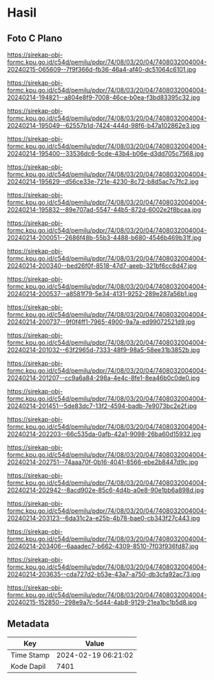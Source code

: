 # Hasil

## Foto C Plano

https://sirekap-obj-formc.kpu.go.id/c54d/pemilu/pdpr/74/08/03/20/04/7408032004004-20240215-065609--7f9f366d-fb36-46a4-af40-dc51064c6101.jpg

https://sirekap-obj-formc.kpu.go.id/c54d/pemilu/pdpr/74/08/03/20/04/7408032004004-20240214-194821--a804e8f9-7008-46ce-b0ea-f3bd83395c32.jpg

https://sirekap-obj-formc.kpu.go.id/c54d/pemilu/pdpr/74/08/03/20/04/7408032004004-20240214-195049--62557b1d-7424-444d-98f6-b47a102862e3.jpg

https://sirekap-obj-formc.kpu.go.id/c54d/pemilu/pdpr/74/08/03/20/04/7408032004004-20240214-195400--33536dc6-5cde-43b4-b06e-d3dd705c7568.jpg

https://sirekap-obj-formc.kpu.go.id/c54d/pemilu/pdpr/74/08/03/20/04/7408032004004-20240214-195629--d56ce33e-721e-4230-8c72-b8d5ac7c7fc2.jpg

https://sirekap-obj-formc.kpu.go.id/c54d/pemilu/pdpr/74/08/03/20/04/7408032004004-20240214-195832--89e707ad-5547-44b5-872d-6002e2f8bcaa.jpg

https://sirekap-obj-formc.kpu.go.id/c54d/pemilu/pdpr/74/08/03/20/04/7408032004004-20240214-200051--2686f48b-55b3-4488-b680-4546b469b31f.jpg

https://sirekap-obj-formc.kpu.go.id/c54d/pemilu/pdpr/74/08/03/20/04/7408032004004-20240214-200340--bed26f0f-8518-47d7-aeeb-321bf6cc8d47.jpg

https://sirekap-obj-formc.kpu.go.id/c54d/pemilu/pdpr/74/08/03/20/04/7408032004004-20240214-200537--a8581f79-5e34-4131-9252-289e287a56b1.jpg

https://sirekap-obj-formc.kpu.go.id/c54d/pemilu/pdpr/74/08/03/20/04/7408032004004-20240214-200737--9f0f4ff1-7965-4900-9a7a-ed99072521d9.jpg

https://sirekap-obj-formc.kpu.go.id/c54d/pemilu/pdpr/74/08/03/20/04/7408032004004-20240214-201032--63f2965d-7333-48f9-98a5-58ee31b3852b.jpg

https://sirekap-obj-formc.kpu.go.id/c54d/pemilu/pdpr/74/08/03/20/04/7408032004004-20240214-201207--cc9a6a84-298a-4e4c-8fe1-8ea46b0c0de0.jpg

https://sirekap-obj-formc.kpu.go.id/c54d/pemilu/pdpr/74/08/03/20/04/7408032004004-20240214-201451--5de83dc7-13f2-4594-badb-7e9073bc2e2f.jpg

https://sirekap-obj-formc.kpu.go.id/c54d/pemilu/pdpr/74/08/03/20/04/7408032004004-20240214-202203--66c535da-0afb-42a1-9098-26ba60d15932.jpg

https://sirekap-obj-formc.kpu.go.id/c54d/pemilu/pdpr/74/08/03/20/04/7408032004004-20240214-202751--74aaa70f-0b16-4041-8566-ebe2b8447d9c.jpg

https://sirekap-obj-formc.kpu.go.id/c54d/pemilu/pdpr/74/08/03/20/04/7408032004004-20240214-202942--8acd902e-85c6-4d4b-a0e8-90e1bb6a898d.jpg

https://sirekap-obj-formc.kpu.go.id/c54d/pemilu/pdpr/74/08/03/20/04/7408032004004-20240214-203123--6da31c2a-e25b-4b78-bae0-cb343f27c443.jpg

https://sirekap-obj-formc.kpu.go.id/c54d/pemilu/pdpr/74/08/03/20/04/7408032004004-20240214-203406--6aaadec7-b662-4309-8510-7f03f936fd87.jpg

https://sirekap-obj-formc.kpu.go.id/c54d/pemilu/pdpr/74/08/03/20/04/7408032004004-20240214-203635--cda727d2-b53e-43a7-a750-db3cfa92ac73.jpg

https://sirekap-obj-formc.kpu.go.id/c54d/pemilu/pdpr/74/08/03/20/04/7408032004004-20240215-152850--298e9a7c-5d44-4ab8-9129-21ea1bc1b5d8.jpg


## Metadata

| Key        | Value               |
| ---------- | ------------------- |
| Time Stamp | 2024-02-19 06:21:02 |
| Kode Dapil | 7401                |



